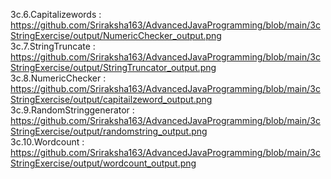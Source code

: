 3c.6.Capitalizewords : https://github.com/Sriraksha163/AdvancedJavaProgramming/blob/main/3cStringExercise/output/NumericChecker_output.png                      
3c.7.StringTruncate : https://github.com/Sriraksha163/AdvancedJavaProgramming/blob/main/3cStringExercise/output/StringTruncator_output.png                  
3c.8.NumericChecker : https://github.com/Sriraksha163/AdvancedJavaProgramming/blob/main/3cStringExercise/output/capitailzeword_output.png                       
3c.9.RandomStringgenerator : https://github.com/Sriraksha163/AdvancedJavaProgramming/blob/main/3cStringExercise/output/randomstring_output.png                      
3c.10.Wordcount : https://github.com/Sriraksha163/AdvancedJavaProgramming/blob/main/3cStringExercise/output/wordcount_output.png                                 
